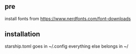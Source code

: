 ## pre
install fonts from https://www.nerdfonts.com/font-downloads

## installation
starship.toml goes in ~/.config
everything else belongs in ~/